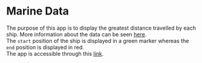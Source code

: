 # Marine Data

The purpose of this app is to display the greatest distance travelled by each ship. More information about the data can be seen [here](https://www.marinetraffic.com/blog/information-transmitted-via-ais-signal/).  
The `start` position of the ship is displayed in a green marker whereas the `end` position is displayed in red.  
The app is accessible through this [link](https://leonardosiq91.shinyapps.io/marine-data/).

